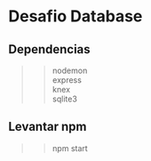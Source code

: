 # Desafio Database
## Dependencias
>>nodemon\
>>express\
>>knex\
>>sqlite3
## Levantar npm
>> npm start
